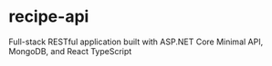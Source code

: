 # recipe-api
Full-stack RESTful application built with ASP.NET Core Minimal API, MongoDB, and React TypeScript
